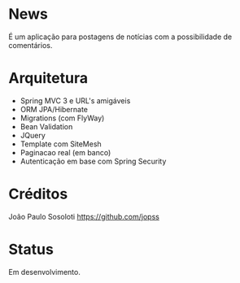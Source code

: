 News
======
É um aplicação para postagens de notícias com a possibilidade de comentários.

Arquitetura
===========

+ Spring MVC 3 e URL's amigáveis
+ ORM JPA/Hibernate
+ Migrations (com FlyWay)
+ Bean Validation
+ JQuery
+ Template com SiteMesh
+ Paginacao real (em banco)
+ Autenticação em base com Spring Security

Créditos
==========
João Paulo Sosoloti
https://github.com/jopss

Status
======

Em desenvolvimento.
